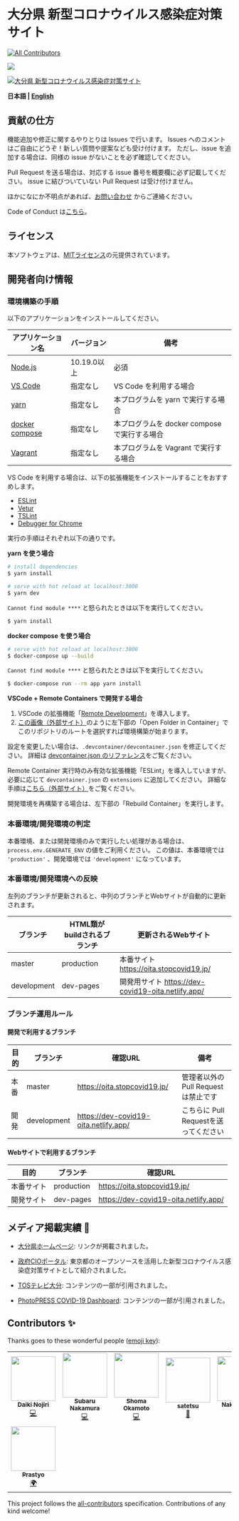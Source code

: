 # 大分県 新型コロナウイルス感染症対策サイト
<!-- ALL-CONTRIBUTORS-BADGE:START - Do not remove or modify this section -->
[![All Contributors](https://img.shields.io/badge/all_contributors-7-orange.svg?style=flat-square)](#contributors-)
<!-- ALL-CONTRIBUTORS-BADGE:END -->

![](https://github.com/covid-oita/covid19/workflows/production%20deploy/badge.svg)

[![大分県 新型コロナウイルス感染症対策サイト](https://user-images.githubusercontent.com/24912801/84268856-52f32580-ab63-11ea-87c5-436bce19ba7d.png)](https://oita.stopcovid19.jp/)

**日本語 | [English](./docs/en/README.md)**

## 貢献の仕方

機能追加や修正に関するやりとりは Issues で行います。
Issues へのコメントはご自由にどうぞ！新しい質問や提案なども受け付けます。
ただし、issue を追加する場合は、同様の issue がないことを必ず確認してください。

Pull Request を送る場合は、対応する issue 番号を概要欄に必ず記載してください。
issue に結びついていない Pull Request は受け付けません。

ほかになにか不明点があれば、[お問い合わせ](https://oita.stopcovid19.jp/contacts/) からご連絡ください。

Code of Conduct は[こちら](./CODE_OF_CONDUCT.md)。

## ライセンス

本ソフトウェアは、[MITライセンス](./LICENSE.txt)の元提供されています。

## 開発者向け情報

### 環境構築の手順

以下のアプリケーションをインストールしてください。

| アプリケーション名 | バージョン | 備考 |
| ------- | ------- | ------- |
| [Node.js](https://nodejs.org/ja/) | 10.19.0以上 | 必須 |
| [VS Code](https://code.visualstudio.com/) | 指定なし | VS Code を利用する場合 |
| [yarn](https://classic.yarnpkg.com/ja/) | 指定なし | 本プログラムを yarn で実行する場合 |
| [docker compose](https://docs.docker.com/compose/install/) | 指定なし | 本プログラムを docker compose で実行する場合 |
| [Vagrant](https://www.vagrantup.com/) | 指定なし | 本プログラムを Vagrant で実行する場合 |

VS Code を利用する場合は、以下の拡張機能をインストールすることをおすすめします。

- [ESLint](https://marketplace.visualstudio.com/items?itemName=dbaeumer.vscode-eslint)
- [Vetur](https://marketplace.visualstudio.com/items?itemName=octref.vetur)
- [TSLint](https://marketplace.visualstudio.com/items?itemName=ms-vscode.vscode-typescript-tslint-plugin)
- [Debugger for Chrome](https://marketplace.visualstudio.com/items?itemName=msjsdiag.debugger-for-chrome)

実行の手順はそれぞれ以下の通りです。

**yarn を使う場合**
```bash
# install dependencies
$ yarn install

# serve with hot reload at localhost:3000
$ yarn dev
```

`Cannot find module ****` と怒られたときは以下を実行してください。

```bash
$ yarn install
```

**docker compose を使う場合**
```bash
# serve with hot reload at localhost:3000
$ docker-compose up --build
```

`Cannot find module ****` と怒られたときは以下を実行してください。

```bash
$ docker-compose run --rm app yarn install
```

**VSCode + Remote Containers で開発する場合**

1. VSCode の拡張機能「[Remote Development](https://marketplace.visualstudio.com/items?itemName=ms-vscode-remote.vscode-remote-extensionpack)」を導入します。
2. [この画像（外部サイト）](https://code.visualstudio.com/docs/remote/containers#_quick-start-try-a-dev-container)のように左下部の「Open Folder in Container」でこのリポジトリのルートを選択すれば環境構築が始まります。

設定を変更したい場合は、`.devcontainer/devcontainer.json` を修正してください。
詳細は [devcontainer.json のリファレンス](https://code.visualstudio.com/docs/remote/containers#_devcontainerjson-reference)をご覧ください。

Remote Container 実行時のみ有効な拡張機能「ESLint」を導入していますが、必要に応じて `devcontainer.json` の `extensions` に追加してください。
詳細な手順は[こちら（外部サイト）](https://code.visualstudio.com/docs/remote/containers#_managing-extensions)をご覧ください。

開発環境を再構築する場合は、左下部の「Rebuild Container」を実行します。

### 本番環境/開発環境の判定

本番環境、または開発環境のみで実行したい処理がある場合は、 `process.env.GENERATE_ENV` の値をご利用ください。
この値は、本番環境では `'production'` 、開発環境では `'development'` になっています。

### 本番環境/開発環境への反映

左列のブランチが更新されると、中列のブランチとWebサイトが自動的に更新されます。

| ブランチ | HTML類がbuildされるブランチ | 更新されるWebサイト |
| ---- | ---- | ---- |
| master | production |本番サイト https://oita.stopcovid19.jp/ |
| development | dev-pages | 開発用サイト https://dev-covid19-oita.netlify.app/ |

### ブランチ運用ルール

#### 開発で利用するブランチ

| 目的 | ブランチ | 確認URL | 備考 |
| ---- | -------- | ---- | ---- |
| 本番 | master | https://oita.stopcovid19.jp/ | 管理者以外の Pull Request は禁止です |
| 開発 | development | https://dev-covid19-oita.netlify.app/ | こちらに Pull Requestを送ってください |

#### Webサイトで利用するブランチ

| 目的 | ブランチ | 確認URL |
| ---- | -------- | ---- |
| 本番サイト | production | https://oita.stopcovid19.jp/ |
| 開発サイト | dev-pages | https://dev-covid19-oita.netlify.app/ |

## メディア掲載実績 🎉

- [大分県ホームページ](https://www.pref.oita.jp/site/covid19-oita/): リンクが掲載されました。

- [政府CIOポータル](https://cio.go.jp/node/2581/): 東京都のオープンソースを活用した新型コロナウイルス感染症対策サイトとして紹介されました。

- [TOSテレビ大分](https://www.tostv.jp/emergency/): コンテンツの一部が引用されました。

- [PhotoPRESS COVID-19 Dashboard](https://photopress.jp/covid19-dashboard): コンテンツの一部が引用されました。

## Contributors ✨

Thanks goes to these wonderful people ([emoji key](https://allcontributors.org/docs/en/emoji-key)):

<!-- ALL-CONTRIBUTORS-LIST:START - Do not remove or modify this section -->
<!-- prettier-ignore-start -->
<!-- markdownlint-disable -->
<table>
  <tr>
    <td align="center"><a href="https://github.com/nojiri1098"><img src="https://github.com/nojiri1098.png" width="100px;" alt=""/><br /><sub><b>Daiki Nojiri</b></sub></a><br /><a href="https://github.com/covid19-oita/covid19/commits?author=nojiri1098" title="Code">💻</a></td>
    <td align="center"><a href="https://twitter.com/varu_3"><img src="https://github.com/varu3.png" width="100px;" alt=""/><br /><sub><b>Subaru Nakamura</b></sub></a><br /><a href="https://github.com/covid19-oita/covid19/commits?author=varu3" title="Code">💻</a></td>
    <td align="center"><a href="https://shmokmt.github.io/"><img src="https://github.com/shmokmt.png" width="100px;" alt=""/><br /><sub><b>Shoma Okamoto</b></sub></a><br /><a href="https://github.com/covid19-oita/covid19/commits?author=shmokmt" title="Code">💻</a></td>
    <td align="center"><a href="https://github.com/satetsu"><img src="https://github.com/satetsu.png" width="100px;" alt=""/><br /><sub><b>satetsu</b></sub></a><br /><a href="#business-satetsu" title="Business development">💼</a></td>
    <td align="center"><a href="https://nakaokarei.github.io/my_portfolio"><img src="https://github.com/NakaokaRei.png" width="100px;" alt=""/><br /><sub><b>Nakaoka Rei</b></sub></a><br /><a href="#translation-NakaokaRei" title="Translation">🌍</a></td>
    <td align="center"><a href="https://pnnutkung.github.io/blog"><img src="https://github.com/PNNutkung.png" width="100px;" alt=""/><br /><sub><b>Pipatpol Tanavongchinda</b></sub></a><br /><a href="#translation-PNNutkung" title="Translation">🌍</a></td>
  </tr>
  <tr>
    <td align="center"><a href="https://github.com/jiprastyo"><img src="https://github.com/jiprastyo.png" width="100px;" alt=""/><br /><sub><b>Prastyo</b></sub></a><br /><a href="#translation-Prastyo" title="Translation">🌍</a></td>
  </tr>
</table>

<!-- markdownlint-enable -->
<!-- prettier-ignore-end -->
<!-- ALL-CONTRIBUTORS-LIST:END -->

This project follows the [all-contributors](https://github.com/all-contributors/all-contributors) specification. Contributions of any kind welcome!
